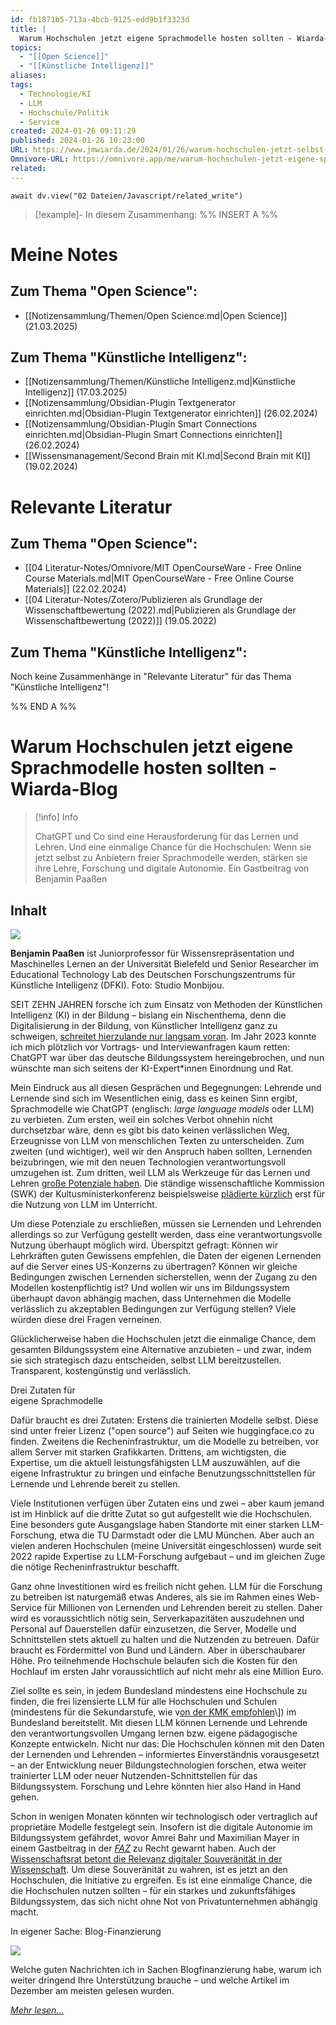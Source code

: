 ```yaml
---
id: fb1871b5-713a-4bcb-9125-edd9b1f3323d
title: |
  Warum Hochschulen jetzt eigene Sprachmodelle hosten sollten - Wiarda-Blog
topics:
  - "[[Open Science]]"
  - "[[Künstliche Intelligenz]]"
aliases: 
tags:
  - Technologie/KI
  - LLM
  - Hochschule/Politik
  - Service
created: 2024-01-26 09:11:29
published: 2024-01-26 10:23:00
URL: https://www.jmwiarda.de/2024/01/26/warum-hochschulen-jetzt-selbst-sprachmodelle-hosten-sollten/
Omnivore-URL: https://omnivore.app/me/warum-hochschulen-jetzt-eigene-sprachmodelle-hosten-sollten-wiar-18d44d2e91e
related:
---
```


```dataviewjs
await dv.view("02 Dateien/Javascript/related_write")
```
> [!example]- In diesem Zusammenhang:
> %% INSERT A %%
# Meine Notes
## Zum Thema "Open Science":

- [[Notizensammlung/Themen/Open Science.md|Open Science]] (21.03.2025)
## Zum Thema "Künstliche Intelligenz":

- [[Notizensammlung/Themen/Künstliche Intelligenz.md|Künstliche Intelligenz]] (17.03.2025)
- [[Notizensammlung/Obsidian-Plugin Textgenerator einrichten.md|Obsidian-Plugin Textgenerator einrichten]] (26.02.2024)
- [[Notizensammlung/Obsidian-Plugin Smart Connections einrichten.md|Obsidian-Plugin Smart Connections einrichten]] (26.02.2024)
- [[Wissensmanagement/Second Brain mit KI.md|Second Brain mit KI]] (19.02.2024)

# Relevante Literatur
## Zum Thema "Open Science":

- [[04 Literatur-Notes/Omnivore/MIT OpenCourseWare - Free Online Course Materials.md|MIT OpenCourseWare - Free Online Course Materials]] (22.02.2024)
- [[04 Literatur-Notes/Zotero/Publizieren als Grundlage der Wissenschaftbewertung (2022).md|Publizieren als Grundlage der Wissenschaftbewertung (2022)]] (19.05.2022)
## Zum Thema "Künstliche Intelligenz":

Noch keine Zusammenhänge in "Relevante Literatur" für das Thema "Künstliche Intelligenz"!

%% END A %%

# Warum Hochschulen jetzt eigene Sprachmodelle hosten sollten - Wiarda-Blog

> [!info] Info
> 
> ChatGPT und Co sind eine Herausforderung für das Lernen und Lehren. Und eine einmalige Chance für die Hochschulen: Wenn sie jetzt selbst zu Anbietern freier Sprachmodelle werden, stärken sie ihre Lehre, Forschung und digitale Autonomie. Ein Gastbeitrag von Benjamin Paaßen


## Inhalt

![](https://proxy-prod.omnivore-image-cache.app/0x0,s0YEsoICdCQdOpiQHbRu-IvrI_FkrIhCx_8eE7EjAb0M/https://image.jimcdn.com/app/cms/image/transf/dimension=683x10000:format=jpg/path/sa713b979cfc135b5/image/i937a87cab93591bf/version/1706171072/image.jpg) 

**Benjamin Paaßen** ist Juniorprofessor für Wissensrepräsentation und Maschinelles Lernen an der Universität Bielefeld und Senior Researcher im Educational Technology Lab des Deutschen Forschungszentrums für Künstliche Intelligenz (DFKI). Foto: Studio Monbijou. 

 SEIT ZEHN JAHREN forsche ich zum Einsatz von Methoden der Künstlichen Intelligenz (KI) in der Bildung – bislang ein Nischenthema, denn die Digitalisierung in der Bildung, von Künstlicher Intelligenz ganz zu schweigen, [schreitet hierzulande nur langsam voran](https://www.bmbf.de/SharedDocs/Publikationen/de/bmbf/3/31715%5FFortschrittsbericht%5FDigitalPakt%5FSchule%5F2019%5Fbis%5F2022.pdf "https://www.bmbf.de/SharedDocs/Publikationen/de/bmbf/3/31715_Fortschrittsbericht_DigitalPakt_Schule_2019_bis_2022.pdf"). Im Jahr 2023 konnte ich mich plötzlich vor Vortrags- und Interviewanfragen kaum retten: ChatGPT war über das deutsche Bildungssystem hereingebrochen, und nun wünschte man sich seitens der KI-Expert\*innen Einordnung und Rat. 

 Mein Eindruck aus all diesen Gesprächen und Begegnungen: Lehrende und Lernende sind sich im Wesentlichen einig, dass es keinen Sinn ergibt, Sprachmodelle wie ChatGPT (englisch: _large language models_ oder LLM) zu verbieten. Zum ersten, weil ein solches Verbot ohnehin nicht durchsetzbar wäre, denn es gibt bis dato keinen verlässlichen Weg, Erzeugnisse von LLM von menschlichen Texten zu unterscheiden. Zum zweiten (und wichtiger), weil wir den Anspruch haben sollten, Lernenden beizubringen, wie mit den neuen Technologien verantwortungsvoll umzugehen ist. Zum dritten, weil LLM als Werkzeuge für das Lernen und Lehren [große Potenziale haben](https://www.sciencedirect.com/science/article/abs/pii/S1041608023000195?via%3Dihub "https://www.sciencedirect.com/science/article/abs/pii/S1041608023000195?via%3Dihub"). Die ständige wissenschaftliche Kommission (SWK) der Kultusministerkonferenz beispielsweise [plädierte kürzlich](https://www.jmwiarda.de/2024/01/17/wir-brauchen-eine-kultur-des-ausprobierens/ "https://www.jmwiarda.de/2024/01/17/wir-brauchen-eine-kultur-des-ausprobierens/") erst für die Nutzung von LLM im Unterricht.

 Um diese Potenziale zu erschließen, müssen sie Lernenden und Lehrenden allerdings so zur Verfügung gestellt werden, dass eine verantwortungsvolle Nutzung überhaupt möglich wird. Überspitzt gefragt: Können wir Lehrkräften guten Gewissens empfehlen, die Daten der eigenen Lernenden auf die Server eines US-Konzerns zu übertragen? Können wir gleiche Bedingungen zwischen Lernenden sicherstellen, wenn der Zugang zu den Modellen kostenpflichtig ist? Und wollen wir uns im Bildungssystem überhaupt davon abhängig machen, dass Unternehmen die Modelle verlässlich zu akzeptablen Bedingungen zur Verfügung stellen? Viele würden diese drei Fragen verneinen.

 Glücklicherweise haben die Hochschulen jetzt die einmalige Chance, dem gesamten Bildungssystem eine Alternative anzubieten – und zwar, indem sie sich strategisch dazu entscheiden, selbst LLM bereitzustellen. Transparent, kostengünstig und verlässlich.

Drei Zutaten für  
 eigene Sprachmodelle 

 Dafür braucht es drei Zutaten: Erstens die trainierten Modelle selbst. Diese sind unter freier Lizenz ("open source") auf Seiten wie huggingface.co zu finden. Zweitens die Recheninfrastruktur, um die Modelle zu betreiben, vor allem Server mit starken Grafikkarten. Drittens, am wichtigsten, die Expertise, um die aktuell leistungsfähigsten LLM auszuwählen, auf die eigene Infrastruktur zu bringen und einfache Benutzungsschnittstellen für Lernende und Lehrende bereit zu stellen.

 Viele Institutionen verfügen über Zutaten eins und zwei – aber kaum jemand ist im Hinblick auf die dritte Zutat so gut aufgestellt wie die Hochschulen. Eine besonders gute Ausgangslage haben Standorte mit einer starken LLM-Forschung, etwa die TU Darmstadt oder die LMU München. Aber auch an vielen anderen Hochschulen (meine Universität eingeschlossen) wurde seit 2022 rapide Expertise zu LLM-Forschung aufgebaut – und im gleichen Zuge die nötige Recheninfrastruktur beschafft.

 Ganz ohne Investitionen wird es freilich nicht gehen. LLM für die Forschung zu betreiben ist naturgemäß etwas Anderes, als sie im Rahmen eines Web-Service für Millionen von Lernenden und Lehrenden bereit zu stellen. Daher wird es voraussichtlich nötig sein, Serverkapazitäten auszudehnen und Personal auf Dauerstellen dafür einzusetzen, die Server, Modelle und Schnittstellen stets aktuell zu halten und die Nutzenden zu betreuen. Dafür braucht es Fördermittel von Bund und Ländern. Aber in überschaubarer Höhe. Pro teilnehmende Hochschule belaufen sich die Kosten für den Hochlauf im ersten Jahr voraussichtlich auf nicht mehr als eine Million Euro.

 Ziel sollte es sein, in jedem Bundesland mindestens eine Hochschule zu finden, die frei lizensierte LLM für alle Hochschulen und Schulen (mindestens für die Sekundarstufe, wie v[on der KMK empfohlen](https://www.jmwiarda.de/2024/01/17/wir-brauchen-eine-kultur-des-ausprobierens/ "https://www.jmwiarda.de/2024/01/17/wir-brauchen-eine-kultur-des-ausprobierens/")\]) im Bundesland bereitstellt. Mit diesen LLM können Lernende und Lehrende den verantwortungsvollen Umgang lernen bzw. eigene pädagogische Konzepte entwickeln. Nicht nur das: Die Hochschulen können mit den Daten der Lernenden und Lehrenden – informiertes Einverständnis vorausgesetzt – an der Entwicklung neuer Bildungstechnologien forschen, etwa weiter trainierter LLM oder neuer Nutzenden-Schnittstellen für das Bildungssystem. Forschung und Lehre könnten hier also Hand in Hand gehen.

 Schon in wenigen Monaten könnten wir technologisch oder vertraglich auf proprietäre Modelle festgelegt sein. Insofern ist die digitale Autonomie im Bildungssystem gefährdet, wovor Amrei Bahr und Maximilian Mayer in einem Gastbeitrag in der [_FAZ_](https://www.faz.net/aktuell/karriere-hochschule/hoersaal/ki-modelle-an-hochschulen-ausgang-aus-der-digitalen-unmuendigkeit-19434782.html "https://www.faz.net/aktuell/karriere-hochschule/hoersaal/ki-modelle-an-hochschulen-ausgang-aus-der-digitalen-unmuendigkeit-19434782.html") zu Recht gewarnt haben. Auch der [Wissenschaftsrat betont die Relevanz digitaler Souveränität in der Wissenschaft](https://www.wissenschaftsrat.de/download/2023/1580-23.html "https://www.wissenschaftsrat.de/download/2023/1580-23.html"). Um diese Souveränität zu wahren, ist es jetzt an den Hochschulen, die Initiative zu ergreifen. Es ist eine einmalige Chance, die die Hochschulen nutzen sollten – für ein starkes und zukunftsfähiges Bildungssystem, das sich nicht ohne Not von Privatunternehmen abhängig macht.

In eigener Sache: Blog-Finanzierung 

![](https://proxy-prod.omnivore-image-cache.app/0x0,syIOAHX7ZRo8AWz5Jh2-XtM1njggSbGb2-w6Bzl0fNRo/https://image.jimcdn.com/app/cms/image/transf/dimension=683x10000:format=jpg/path/sa713b979cfc135b5/image/iffa0a4f14f359f9b/version/1706080002/image.jpg) 

Welche guten Nachrichten ich in Sachen Blogfinanzierung habe, warum ich weiter dringend Ihre Unterstützung brauche – und welche Artikel im Dezember am meisten gelesen wurden. 

[_Mehr lesen..._](https://www.jmwiarda.de/2024/01/09/in-eigener-sache/ "https://www.jmwiarda.de/2024/01/09/in-eigener-sache/") 
